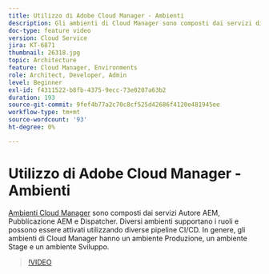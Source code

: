 ```yaml
---
title: Utilizzo di Adobe Cloud Manager - Ambienti
description: Gli ambienti di Cloud Manager sono composti dai servizi di creazione AEM, pubblicazione AEM e Dispatcher. Diversi ambienti supportano i ruoli e possono essere attivati utilizzando diverse pipeline CI/CD. In genere, gli ambienti di Cloud Manager hanno un ambiente Produzione, un ambiente Stage e un ambiente Sviluppo.
doc-type: feature video
version: Cloud Service
jira: KT-6871
thumbnail: 26318.jpg
topic: Architecture
feature: Cloud Manager, Environments
role: Architect, Developer, Admin
level: Beginner
exl-id: f4311522-b8fb-4375-9ecc-73e0207a63b2
duration: 193
source-git-commit: 9fef4b77a2c70c8cf525d42686f4120e481945ee
workflow-type: tm+mt
source-wordcount: '93'
ht-degree: 0%

---
```


# Utilizzo di Adobe Cloud Manager - Ambienti

[Ambienti Cloud Manager](https://experienceleague.adobe.com/docs/experience-manager-cloud-manager/using/how-to-use/manage-your-environment.html) sono composti dai servizi Autore AEM, Pubblicazione AEM e Dispatcher. Diversi ambienti supportano i ruoli e possono essere attivati utilizzando diverse pipeline CI/CD. In genere, gli ambienti di Cloud Manager hanno un ambiente Produzione, un ambiente Stage e un ambiente Sviluppo.

>[!VIDEO](https://video.tv.adobe.com/v/26318?quality=12&learn=on)
